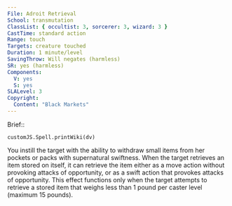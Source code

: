 ```yaml
---
File: Adroit Retrieval
School: transmutation
ClassList: { occultist: 3, sorcerer: 3, wizard: 3 }
CastTime: standard action
Range: touch
Targets: creature touched
Duration: 1 minute/level
SavingThrow: Will negates (harmless)
SR: yes (harmless)
Components:
  V: yes
  S: yes
SLALevel: 3
Copyright:
  Content: "Black Markets"
---
```

Brief:: 

```dataviewjs
customJS.Spell.printWiki(dv)
```

You instill the target with the ability to withdraw small items from her pockets or packs with supernatural swiftness. When the target retrieves an item stored on itself, it can retrieve  the item either as a move action without provoking attacks of opportunity, or as a swift action that provokes attacks of opportunity. This effect functions only when the target attempts to retrieve a stored item that weighs less than 1 pound per caster level (maximum 15 pounds).
